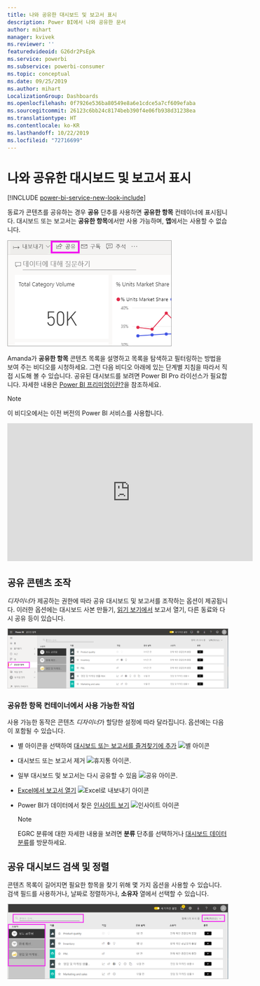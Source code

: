 ```yaml
---
title: 나와 공유한 대시보드 및 보고서 표시
description: Power BI에서 나와 공유한 문서
author: mihart
manager: kvivek
ms.reviewer: ''
featuredvideoid: G26dr2PsEpk
ms.service: powerbi
ms.subservice: powerbi-consumer
ms.topic: conceptual
ms.date: 09/25/2019
ms.author: mihart
LocalizationGroup: Dashboards
ms.openlocfilehash: 0f7926e536ba80549e8a6e1cdce5a7cf609efaba
ms.sourcegitcommit: 26123c6bb24c8174beb390f4e06fb938d31238ea
ms.translationtype: HT
ms.contentlocale: ko-KR
ms.lasthandoff: 10/22/2019
ms.locfileid: "72716699"
---
```

# <a name="display-the-dashboards-and-reports-that-have-been-shared-with-me"></a>나와 공유한 대시보드 및 보고서 표시

[!INCLUDE [power-bi-service-new-look-include](../includes/power-bi-service-new-look-include.md)]

동료가 콘텐츠를 공유하는 경우 **공유** 단추를 사용하면 **공유한 항목** 컨테이너에 표시됩니다. 대시보드 또는 보고서는 **공유한 항목**에서만 사용 가능하며, **앱**에서는 사용할 수 없습니다.

![공유 아이콘](./media/end-user-shared-with-me/power-bi-share-dashboard.png)

Amanda가 **공유한 항목** 콘텐츠 목록을 설명하고 목록을 탐색하고 필터링하는 방법을 보여 주는 비디오를 시청하세요. 그런 다음 비디오 아래에 있는 단계별 지침을 따라서 직접 시도해 볼 수 있습니다. 공유된 대시보드를 보려면 Power BI Pro 라이선스가 필요합니다. 자세한 내용은 [Power BI 프리미엄이란?](../service-premium-what-is.md)을 참조하세요.
    

> [!NOTE]
> 이 비디오에서는 이전 버전의 Power BI 서비스를 사용합니다.
    

<iframe width="560" height="315" src="https://www.youtube.com/embed/G26dr2PsEpk" frameborder="0" allowfullscreen></iframe>

## <a name="interact-with-shared-content"></a>공유 콘텐츠 조작

*디자이너*가 제공하는 권한에 따라 공유 대시보드 및 보고서를 조작하는 옵션이 제공됩니다. 이러한 옵션에는 대시보드 사본 만들기, [읽기 보기에서](end-user-reading-view.md) 보고서 열기, 다른 동료와 다시 공유 등이 있습니다.

![공유한 항목 컨테이너](./media/end-user-shared-with-me/power-bi-shared.png)

### <a name="actions-available-from-the-shared-with-me-container"></a>**공유한 항목** 컨테이너에서 사용 가능한 작업
사용 가능한 동작은 콘텐츠 *디자이너*가 할당한 설정에 따라 달라집니다. 옵션에는 다음이 포함될 수 있습니다.
* 별 아이콘을 선택하여 [대시보드 또는 보고서를 즐겨찾기에 추가](end-user-favorite.md) ![별 아이콘](./media/end-user-shared-with-me/power-bi-star-icon.png)
* 대시보드 또는 보고서 제거  ![휴지통 아이콘](./media/end-user-shared-with-me/power-bi-delete-icon.png).
* 일부 대시보드 및 보고서는 다시 공유할 수 있음  ![공유 아이콘](./media/end-user-shared-with-me/power-bi-share-icon-new.png).
* [Excel에서 보고서 열기](end-user-export.md) ![Excel로 내보내기 아이콘](./media/end-user-shared-with-me/power-bi-excel.png) 
* Power BI가 데이터에서 찾은 [인사이트 보기](end-user-insights.md) ![인사이트 아이콘](./media/end-user-shared-with-me/power-bi-insights.png)
  
  > [!NOTE]
  > EGRC 분류에 대한 자세한 내용을 보려면 **분류** 단추를 선택하거나 [대시보드 데이터 분류](../service-data-classification.md)를 방문하세요.
  > 


## <a name="search-and-sort-shared-dashboards"></a>공유 대시보드 검색 및 정렬
콘텐츠 목록이 길어지면 필요한 항목을 찾기 위해 몇 가지 옵션을 사용할 수 있습니다. 검색 필드를 사용하거나, 날짜로 정렬하거나, **소유자** 열에서 선택할 수 있습니다.    

![대시보드 소유자 및 검색](./media/end-user-shared-with-me/power-bi-sort.png)